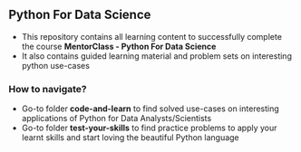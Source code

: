 ## Python For Data Science
* This repository contains all learning content to successfully complete the course **MentorClass - Python For Data Science**
* It also contains guided learning material and problem sets on interesting python use-cases

### How to navigate?
* Go-to folder **code-and-learn** to find solved use-cases on interesting applications of Python for Data Analysts/Scientists
* Go-to folder **test-your-skills** to find practice problems to apply your learnt skills and start loving the beautiful Python language